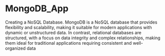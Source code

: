 # MongoDB_App
Creating a NoSQL Database.
MongoDB is a NoSQL database that provides flexibility and scalability, 
making it suitable for modern applications with dynamic or unstructured data. 
In contrast, relational databases are structured, with a focus on data integrity and complex relationships, 
making them ideal for traditional applications requiring consistent and well-organized data
